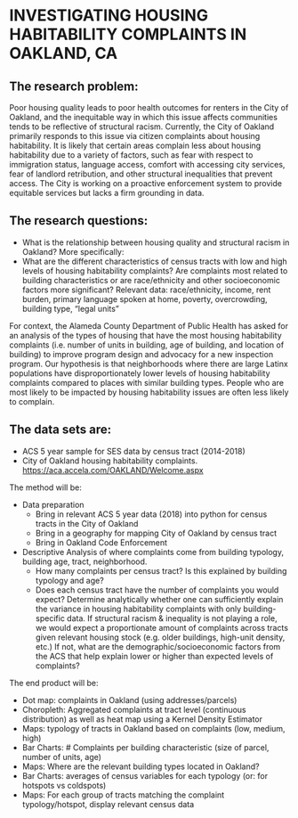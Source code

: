 # INVESTIGATING HOUSING HABITABILITY COMPLAINTS IN OAKLAND, CA

## The research problem:

Poor housing quality leads to poor health outcomes for renters in the City of Oakland, and the inequitable way in which this issue affects communities tends to be reflective of structural racism. Currently, the City of Oakland primarily responds to this issue via citizen complaints about housing habitability. It is likely that certain areas complain less about housing habitability due to a variety of factors, such as fear with respect to immigration status, language access, comfort with accessing city services, fear of landlord retribution, and other structural inequalities that prevent access. The City is working on a proactive enforcement system to provide equitable services but lacks a firm grounding in data.

## The research questions:

- What is the relationship between housing quality and structural racism in Oakland? More specifically:
- What are the different characteristics of census tracts with low and high levels of housing habitability complaints? Are complaints most related to building characteristics or are race/ethnicity and other socioeconomic factors more significant? Relevant data: race/ethnicity, income, rent burden, primary language spoken at home, poverty, overcrowding, building type, “legal units”

For context, the Alameda County Department of Public Health has asked for an analysis of the types of housing that have the most housing habitability complaints (i.e. number of units in building, age of building, and location of building) to improve program design and advocacy for a new inspection program. Our hypothesis is that neighborhoods where there are large Latinx populations have disproportionately lower levels of housing habitability complaints compared to places with similar building types. People who are most likely to be impacted by housing habitability issues are often less likely to complain.

## The data sets are:
- ACS 5 year sample for SES data by census tract (2014-2018)
- City of Oakland housing habitability complaints. https://aca.accela.com/OAKLAND/Welcome.aspx

The method will be:
- Data preparation
  - Bring in relevant ACS 5 year data (2018) into python for census tracts in the City of Oakland
  - Bring in a geography for mapping City of Oakland by census tract
  - Bring in Oakland Code Enforcement
- Descriptive Analysis of where complaints come from building typology, building age, tract,  neighborhood. 
  - How many complaints per census tract? Is this explained by building typology and age?
  - Does each census tract have the number of complaints you would expect? Determine analytically whether one can sufficiently explain the variance in housing habitability complaints with only building-specific data. If structural racism & inequality is not playing a role, we would expect a proportionate amount of complaints across tracts given relevant housing stock (e.g. older buildings, high-unit density, etc.) If not, what are the demographic/socioeconomic factors from the ACS that help explain lower or higher than expected levels of complaints?
  
The end product will be:
- Dot map: complaints in Oakland (using addresses/parcels)
- Choropleth: Aggregated complaints at tract level (continuous distribution) as well as heat map using a Kernel Density Estimator
- Maps: typology of tracts in Oakland based on complaints (low, medium, high)
- Bar Charts: # Complaints per building characteristic (size of parcel, number of units, age)
- Maps: Where are the relevant  building types located in Oakland?
- Bar Charts: averages of census variables for each typology (or: for hotspots vs coldspots)
- Maps: For each group of tracts matching the complaint typology/hotspot, display relevant census data

